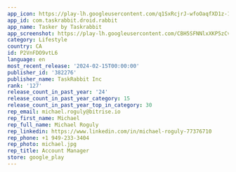 ```yaml
---
app_icon: https://play-lh.googleusercontent.com/q1SxRcjrJ-wfoOaqfXD1z-1ike-2Iwg3tX6X2yD5-bqwLOw-nm62RlLEjgYi2iHgHw
app_id: com.taskrabbit.droid.rabbit
app_name: Tasker by Taskrabbit
app_screenshot: https://play-lh.googleusercontent.com/CBH5SFNNlxXKP5zCvYeqO8ZdbCqAgcOf-QClVJhGHVPOh_GfPNbL9j4IGnR5kUx4yGs
category: Lifestyle
country: CA
id: P2VnFDO9vtL6
language: en
most_recent_release: '2024-02-15T00:00:00'
publisher_id: '382276'
publisher_name: TaskRabbit Inc
rank: '127'
release_count_in_past_year: '24'
release_count_in_past_year_category: 15
release_count_in_past_year_top_in_category: 30
rep_email: michael.roguly@bitrise.io
rep_first_name: Michael
rep_full_name: Michael Roguly
rep_linkedin: https://www.linkedin.com/in/michael-roguly-77376710
rep_phone: +1 949-233-3404
rep_photo: michael.jpg
rep_title: Account Manager
store: google_play
---
```

